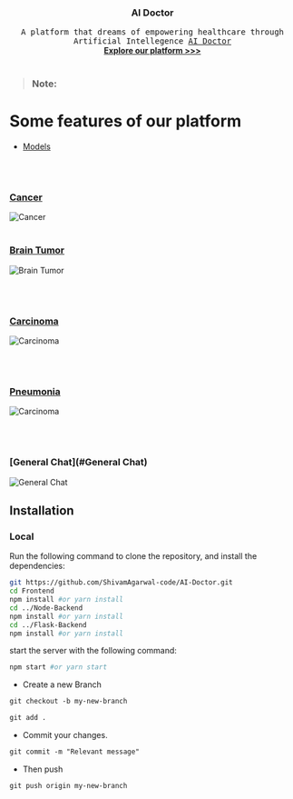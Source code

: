 <p align="center">
  <h3 align="center">AI Doctor</h3>

  <p align="center">
    <samp>A platform that dreams of empowering healthcare through Artificial Intellegence <a href="https://doctor-ai-frontend.vercel.app/">AI Doctor</a></samp>
    <br />
    <a href="#routes"><strong>Explore our platform >>></strong></a>
    <br />
    <br />
  </p>
  
</p>

> ### Note:

<h1> Some features of our platform </h1>

- [Models](#Models)
<br/>
<br/>

  ### [Cancer](#cancer)
![Cancer](https://i.imgur.com/NbTta3p.png)
<br/>
<br/>

  ### [Brain Tumor](#brain_tumor)
![Brain Tumor](https://i.imgur.com/hhmZult.png)

<br/>
<br/>

  ### [Carcinoma](#Carcinoma)
![Carcinoma](https://i.imgur.com/LkkBtXv.png)

<br/>
<br/>

  ### [Pneumonia](#Carcinoma)
![Carcinoma](https://i.imgur.com/SFbvIjl.png)

<br/>
<br/>

  ### [General Chat](#General Chat)
![General Chat](https://i.imgur.com/mNZWR9i.png)


## Installation

### Local
Run the following command to clone the repository, and install the dependencies:

```sh
git https://github.com/ShivamAgarwal-code/AI-Doctor.git
cd Frontend
npm install #or yarn install
cd ../Node-Backend
npm install #or yarn install
cd ../Flask-Backend
npm install #or yarn install
```

start the server with the following command:

```sh
npm start #or yarn start
```
- Create a new Branch

```markdown
git checkout -b my-new-branch
```

```markdown
git add .
```
- Commit your changes.

```markdown
git commit -m "Relevant message"
```
- Then push 
```markdown
git push origin my-new-branch
```
